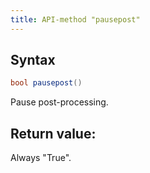 ```yaml
---
title: API-method "pausepost"
---
```

## Syntax
```C#
bool pausepost() 
```

Pause post-processing.

## Return value:
Always "True".
